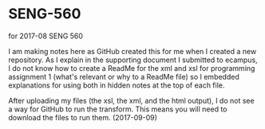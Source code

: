 # SENG-560
for 2017-08 SENG 560

I am making notes here as GitHub created this for me when I created a new repository. As I explain in the supporting document I submitted to ecampus, I do not know how to create a ReadMe for the xml and xsl for programming assignment 1 (what's relevant or why to a ReadMe file) so I embedded explanations for using both in hidden notes at the top of each file.

After uploading my files (the xsl, the xml, and the html output), I do not see a way for GitHub to run the transform. This means you will need to download the files to run them. (2017-09-09)
